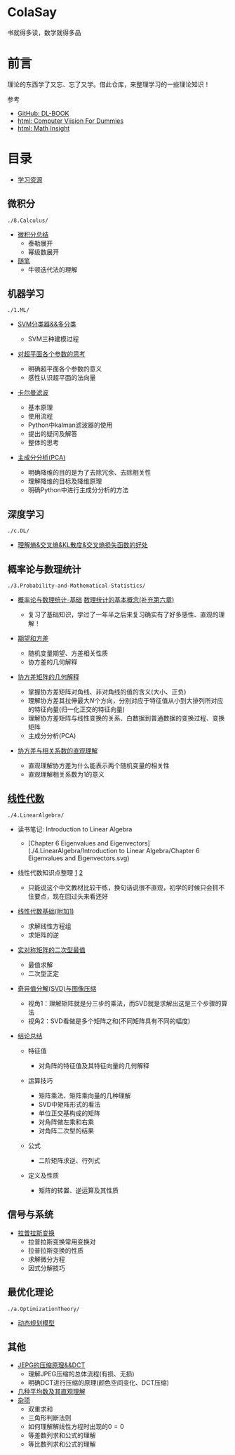 ColaSay
=======

书就得多读，数学就得多品

前言
====

理论的东西学了又忘、忘了又学。借此仓库，来整理学习的一些理论知识！

参考

- [GitHub: DL-BOOK](https://github.com/amusi/Deep-Learning-Interview-Book/blob/master/docs/数学.md)
- [html: Computer Viision For Dummies](https://www.visiondummy.com/)
- [html: Math Insight](https://mathinsight.org/)

目录
====

- [学习资源](./5.Source-Of-ML-Study/Sourse-Of-ML.md)

微积分
------

```
./8.Calculus/
```

- [微积分总结](./8.Calculus/微积分总结.md)
  - 泰勒展开
  - 幂级数展开
- [随笔](./8.Calculus/随笔.md)
  - 牛顿迭代法的理解


机器学习
--------

```
./1.ML/
```

- [SVM分类器&&多分类](./1.ML/SVM二分类及多分类原理.md)
  - SVM三种建模过程

- [对超平面各个参数的思考](./1.ML/1.ML/对超平面各个参数的思考.md)
  - 明确超平面各个参数的意义
  - 感性认识超平面的法向量

- [卡尔曼滤波](./1.ML/KalmanFilter_ColaNote.md)
  - 基本原理
  - 使用流程
  - Python中kalman滤波器的使用
  - 提出的疑问及解答
  - 整体的思考
- [主成分分析(PCA)](./1.ML/PCA.md)
  - 明确降维的目的是为了去除冗余、去除相关性
  - 理解降维的目标及降维原理
  - 明确Python中进行主成分分析的方法

深度学习
--------

```
./c.DL/
```

- [理解熵&交叉熵&KL散度&交叉熵损失函数的好处](./c.DL/理解熵&交叉熵&KL散度&交叉熵损失函数的好处_ColaNote.md)



概率论与数理统计
----------------

```
./3.Probability-and-Mathematical-Statistics/
```



- [概率论与数理统计-基础](./3.Probability-and-Mathematical-Statistics/数学_概率论复习_ColaNote.md)    [数理统计的基本概念(补充第六章)](./3.Probability-and-Mathematical-Statistics/数学_概率论复习_ColaNote_cha6.md)
  - 复习了基础知识，学过了一年半之后来复习确实有了好多感性、直观的理解！

- [期望和方差](./2.ExpectationAndVariance)
  - 随机变量期望、方差相关性质
  - 协方差的几何解释
- [协方差矩阵的几何解释](./3.Probability-and-Mathematical-Statistics/1.协方差的几何解释.md)
  - 掌握协方差矩阵对角线、非对角线的值的含义(大小、正负)
  - 理解协方差其拉伸最大$N$个方向，分别对应于特征值从小到大排列所对应的特征向量(归一化正交的特征向量)
  - 理解协方差矩阵与线性变换的关系、白数据到普通数据的变换过程、变换矩阵
  - 主成分分析(PCA)
- [协方差与相关系数的直观理解](./3.Probability-and-Mathematical-Statistics/协方差与相关系数的直观理解.md)
  - 直观理解协方差为什么能表示两个随机变量的相关性
  - 直观理解相关系数为1的意义

[线性代数](./4.LinearAlgebra)
-----------------------------

```
./4.LinearAlgebra/
```

- 读书笔记: Introduction to Linear Algebra
  - [Chapter 6  Eigenvalues and Eigenvectors](./4.LinearAlgebra/Introduction to Linear Algebra/Chapter 6  Eigenvalues and Eigenvectors.svg)

- 线性代数知识点整理  [1](./4.LinearAlgebra/线性代数知识点整理.md)  [2](./4.LinearAlgebra/线性代数知识点整理2.md)
  - 只能说这个中文教材比较干练，换句话说很不直观，初学的时候只会抓不住要点，现在回过头来看还好
- [线性代数基础(附加1)](./4.LinearAlgebra/线性代数基础.md)
  - 求解线性方程组
  - 求矩阵的逆
- [实对称矩阵的二次型最值](./4.LinearAlgebra/实对称矩阵二次型最值.md)
  - 最值求解
  - 二次型正定
- [奇异值分解(SVD)与图像压缩](./4.LinearAlgebra/线性代数中的SVD和图像压缩.md)
  - 视角1：理解矩阵就是分三步的乘法，而SVD就是求解出这是三个步骤的算法
  - 视角2：SVD看做是多个矩阵之和(不同矩阵具有不同的幅度)
- [结论总结](./4.LinearAlgebra/结论总结.md)
  - 特征值
    - 对角阵的特征值及其特征向量的几何解释

  - 运算技巧
    - 矩阵乘法、矩阵乘向量的几种理解
    - SVD中矩阵形式的看法
    - 单位正交基构成的矩阵
    - 对角阵做左乘和右乘
    - 对角阵二次型的结果

  - 公式
    - 二阶矩阵求逆、行列式

  - 定义及性质
    - 矩阵的转置、逆运算及其性质



信号与系统
----------

- [拉普拉斯变换](./7.SignalAndSystem/拉普拉斯变换.md)
  - 拉普拉斯变换常用变换对
  - 拉普拉斯变换的性质
  - 求解微分方程
  - 因式分解技巧

最优化理论
----------

```
./a.OptimizationTheory/
```

- [动态规划模型](./a.OptimizationTheory/动态规划模型_ColaNote.md)

其他
----

- [JEPG的压缩原理&&DCT](./6.Others/JPEG那不可思议的图片压缩原理.md)
  - 理解JPEG压缩的总体流程(有损、无损)
  - 明确DCT进行压缩的原理(颜色空间变化、DCT压缩)
- [几种平均数及其直观理解](./6.Others/几种平均数及其直观理解.md)
- [杂项](./6.Others/杂项.md)
  - 双重求和
  - 三角形判断法则
  - 如何理解解线性方程时出现的$0=0$
  - 等差数列求和公式的理解
  - 等比数列求和公式的理解
